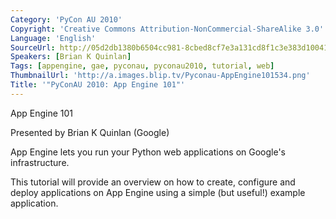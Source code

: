 ```yaml
---
Category: 'PyCon AU 2010'
Copyright: 'Creative Commons Attribution-NonCommercial-ShareAlike 3.0'
Language: 'English'
SourceUrl: http://05d2db1380b6504cc981-8cbed8cf7e3a131cd8f1c3e383d10041.r93.cf2.rackcdn.com/pycon-au-2010/458_pyconau-2010-app-engine-101.flv
Speakers: [Brian K Quinlan]
Tags: [appengine, gae, pyconau, pyconau2010, tutorial, web]
ThumbnailUrl: 'http://a.images.blip.tv/Pyconau-AppEngine101534.png'
Title: '"PyConAU 2010: App Engine 101"'
---
```

App Engine 101

Presented by Brian K Quinlan (Google)

App Engine lets you run your Python web applications on Google's
infrastructure.

This tutorial will provide an overview on how to create, configure and deploy
applications on App Engine using a simple (but useful!) example application.

